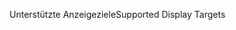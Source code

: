 <span data-ttu-id="dd104-101">Unterstützte Anzeigeziele</span><span class="sxs-lookup"><span data-stu-id="dd104-101">Supported Display Targets</span></span>
